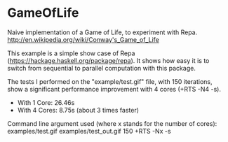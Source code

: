 GameOfLife
==========

Naive implementation of a Game of Life, to experiment with Repa.
http://en.wikipedia.org/wiki/Conway's_Game_of_Life

This example is a simple show case of Repa (https://hackage.haskell.org/package/repa). It shows how easy it is to switch from sequential to parallel computation with this package.

The tests I performed on the "example/test.gif" file, with 150 iterations, show a significant performance improvement with 4 cores (+RTS -N4 -s).
- With 1 Core: 26.46s
- With 4 Cores: 8.75s (about 3 times faster)
 
Command line argument used (where x stands for the number of cores):
examples/test.gif examples/test_out.gif 150 +RTS -Nx -s
